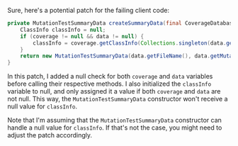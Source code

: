 Sure, here's a potential patch for the failing client code:
```java
private MutationTestSummaryData createSummaryData(final CoverageDatabase coverage, final ClassMutationResults data) {
    ClassInfo classInfo = null;
    if (coverage != null && data != null) {
        classInfo = coverage.getClassInfo(Collections.singleton(data.getMutatedClass()));
    }
    return new MutationTestSummaryData(data.getFileName(), data.getMutations(), classInfo);
}
```
In this patch, I added a null check for both `coverage` and `data` variables before calling their respective methods. I also initialized the `classInfo` variable to null, and only assigned it a value if both `coverage` and `data` are not null. This way, the `MutationTestSummaryData` constructor won't receive a null value for `classInfo`.

Note that I'm assuming that the `MutationTestSummaryData` constructor can handle a null value for `classInfo`. If that's not the case, you might need to adjust the patch accordingly.